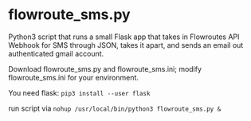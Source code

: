 # flowroute_sms.py

Python3 script that runs a small Flask app that takes in Flowroutes API Webhook for SMS through JSON, takes it apart, and sends an email out authenticated gmail account.

Download flowroute_sms.py and flowroute_sms.ini; modify flowroute_sms.ini for your environment.

You need flask: `pip3 install --user flask`

run script via
`nohup /usr/local/bin/python3 flowroute_sms.py &`


